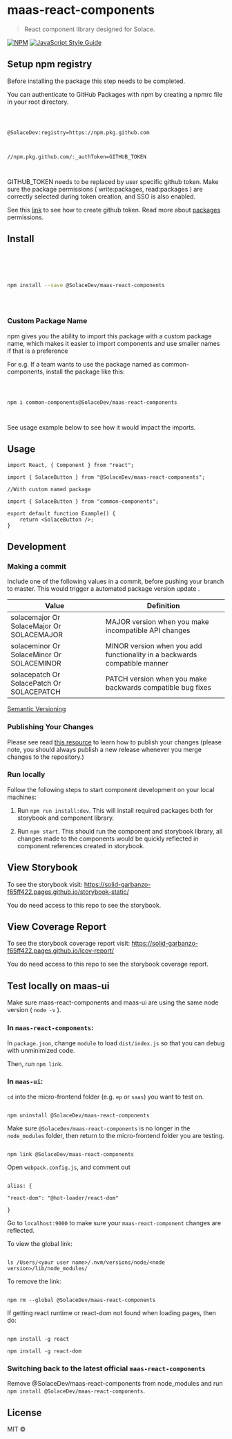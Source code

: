 # maas-react-components

> React component library designed for Solace.

[![NPM](https://img.shields.io/npm/v/maas-react-components.svg)](https://github.com/SolaceDev/maas-react-components/packages/944783) [![JavaScript Style Guide](https://img.shields.io/badge/code_style-standard-brightgreen.svg)](https://standardjs.com)

## Setup npm registry

Before installing the package this step needs to be completed.

You can authenticate to GitHub Packages with npm by creating a npmrc file in your root directory.

```



@SolaceDev:registry=https://npm.pkg.github.com



//npm.pkg.github.com/:_authToken=GITHUB_TOKEN



```

GITHUB_TOKEN needs to be replaced by user specific github token. Make sure the package permissions ( write:packages, read:packages ) are correctly selected during token creation, and SSO is also enabled.

See this [link](https://docs.github.com/en/github/authenticating-to-github/keeping-your-account-and-data-secure/creating-a-personal-access-token) to see how to create github token. Read more about [packages](https://docs.github.com/en/packages/learn-github-packages/about-permissions-for-github-packages) permissions.

## Install

```bash





npm install --save @SolaceDev/maas-react-components





```

### Custom Package Name

npm gives you the ability to import this package with a custom package name, which makes it easier to import components and use smaller names if that is a preference

For e.g. If a team wants to use the package named as common-components, install the package like this:

```



npm i common-components@SolaceDev/maas-react-components



```

See usage example below to see how it would impact the imports.

## Usage

```tsx
import React, { Component } from "react";

import { SolaceButton } from "@SolaceDev/maas-react-components";

//With custom named package

import { SolaceButton } from "common-components";

export default function Example() {
	return <SolaceButton />;
}
```

## Development

### Making a commit

Include one of the following values in a commit, before pushing your branch to master. This would trigger a automated package version update .

| Value                                     | Definition                                                                |
| ----------------------------------------- | ------------------------------------------------------------------------- |
| solacemajor Or SolaceMajor Or SOLACEMAJOR | MAJOR version when you make incompatible API changes                      |
| solaceminor Or SolaceMinor Or SOLACEMINOR | MINOR version when you add functionality in a backwards compatible manner |
| solacepatch Or SolacePatch Or SOLACEPATCH | PATCH version when you make backwards compatible bug fixes                |

[Semantic Versioning](https://semver.org/)

### Publishing Your Changes

Please see read [this resource](https://docs.github.com/en/repositories/releasing-projects-on-github/managing-releases-in-a-repository#creating-a-release) to learn how to publish your changes (please note, you should always publish a new release whenever you merge changes to the repository.)

### Run locally

Follow the following steps to start component development on your local machines:

1. Run `npm run install:dev`. This will install required packages both for storybook and component library.

2. Run `npm start`. This should run the component and storybook library, all changes made to the components would be quickly reflected in component references created in storybook.

## View Storybook

To see the storybook visit: https://solid-garbanzo-f65ff422.pages.github.io/storybook-static/

You do need access to this repo to see the storybook.

## View Coverage Report

To see the storybook coverage report visit: https://solid-garbanzo-f65ff422.pages.github.io/lcov-report/

You do need access to this repo to see the storybook coverage report.

## Test locally on maas-ui

Make sure maas-react-components and maas-ui are using the same node version ( `node -v` ).

### In `maas-react-components`:

In `package.json`, change `module` to load `dist/index.js` so that you can debug with unminimized code.

Then, run `npm link`.

### In `maas-ui`:

`cd` into the micro-frontend folder (e.g. `ep` or `saas`) you want to test on.

```

npm uninstall @SolaceDev/maas-react-components

```

Make sure `@SolaceDev/maas-react-components` is no longer in the `node_modules` folder, then return to the micro-frontend folder you are testing.

```

npm link @SolaceDev/maas-react-components

```

Open `webpack.config.js`, and comment out

```

alias: {

"react-dom": "@hot-loader/react-dom"

}

```

Go to `localhost:9000` to make sure your `maas-react-component` changes are reflected.

To view the global link:

```

ls /Users/<your user name>/.nvm/versions/node/<node version>/lib/node_modules/

```

To remove the link:

```

npm rm --global @SolaceDev/maas-react-components

```

If getting react runtime or react-dom not found when loading pages, then do:

```

npm install -g react

npm install -g react-dom

```

### Switching back to the latest official `maas-react-components`

Remove @SolaceDev/maas-react-components from node_modules and run `npm install @SolaceDev/maas-react-components`.

## License

MIT © [](https://github.com/)
